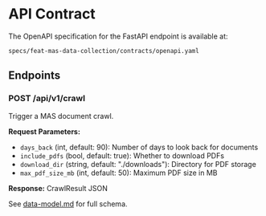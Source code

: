 # API Contract

The OpenAPI specification for the FastAPI endpoint is available at:

`specs/feat-mas-data-collection/contracts/openapi.yaml`

## Endpoints

### POST /api/v1/crawl

Trigger a MAS document crawl.

**Request Parameters:**
- `days_back` (int, default: 90): Number of days to look back for documents
- `include_pdfs` (bool, default: true): Whether to download PDFs
- `download_dir` (string, default: "./downloads"): Directory for PDF storage
- `max_pdf_size_mb` (int, default: 50): Maximum PDF size in MB

**Response:** CrawlResult JSON

See [data-model.md](../specs/feat-mas-data-collection/data-model.md) for full schema.

